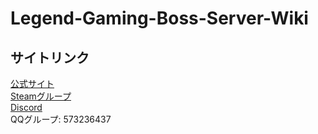 # Legend-Gaming-Boss-Server-Wiki

## サイトリンク
[公式サイト](http://legendserver.org/)  
[Steamグループ](https://steamcommunity.com/groups/xlegendgaming)  
[Discord](https://discord.gg/hKMaMMTEbm)  
QQグループ: 573236437
